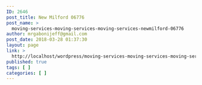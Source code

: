 ```yaml
---
ID: 2646
post_title: New Milford 06776
post_name: >
  moving-services-moving-services-moving-services-newmilford-06776
author: mrgabonijeff@gmail.com
post_date: 2018-03-28 01:37:30
layout: page
link: >
  http://localhost/wordpress/moving-services-moving-services-moving-services-newmilford-06776/
published: true
tags: [ ]
categories: [ ]
---
```

